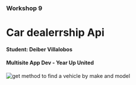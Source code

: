 ### Workshop 9

# Car dealerrship Api



#### Student: Deiber Villalobos

#### Multisite App Dev - Year Up United

![ get method to find a vehicle by make and model ](src/main/resources/images/findMake&Model&Color.png)